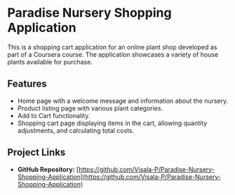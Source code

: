 # Paradise Nursery Shopping Application

This is a shopping cart application for an online plant shop developed as part of a Coursera course. The application showcases a variety of house plants available for purchase.

## Features

- Home page with a welcome message and information about the nursery.
- Product listing page with various plant categories.
- Add to Cart functionality.
- Shopping cart page displaying items in the cart, allowing quantity adjustments, and calculating total costs.

## Project Links

- **GitHub Repository:** [https://github.com/Visala-P/Paradise-Nursery-Shopping-Application](https://github.com/Visala-P/Paradise-Nursery-Shopping-Application)

